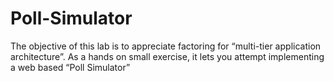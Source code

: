# Poll-Simulator
The objective of this lab is to appreciate factoring for “multi-tier application architecture”. As a hands on small exercise, it lets you attempt implementing a web based “Poll Simulator”
